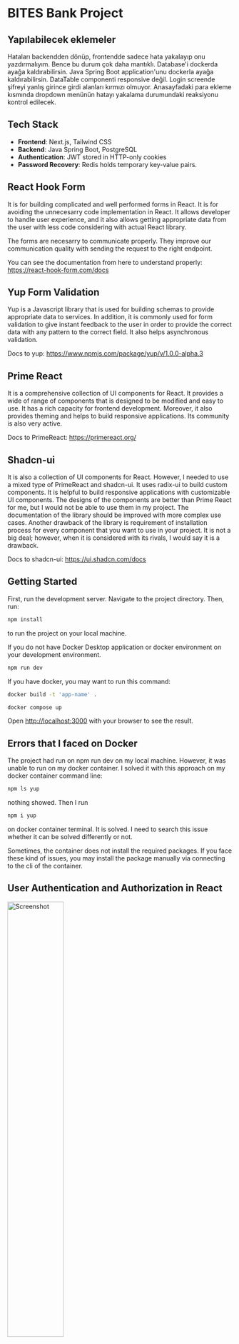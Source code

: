# BITES Bank Project

## Yapılabilecek eklemeler
Hataları backendden dönüp, frontendde sadece hata yakalayıp onu yazdırmalıyım. Bence bu durum çok daha mantıklı.
Database'i dockerda ayağa kaldırabilirsin.
Java Spring Boot application'unu dockerla ayağa kaldırabilirsin.
DataTable componenti responsive değil.
Login screende şifreyi yanlış girince girdi alanları kırmızı olmuyor.
Anasayfadaki para ekleme kısmında dropdown menünün hatayı yakalama durumundaki reaksiyonu kontrol edilecek.

## Tech Stack

- **Frontend**: Next.js, Tailwind CSS
- **Backend**: Java Spring Boot, PostgreSQL
- **Authentication**: JWT stored in HTTP-only cookies
- **Password Recovery**: Redis holds temporary key-value pairs.

## React Hook Form
It is for building complicated and well performed forms in React. It is for avoiding the unnecesarry code implementation in React. It allows developer to handle user experience, and it also allows getting appropriate data from the user with less code considering with actual React library.

The forms are necesarry to communicate properly. They improve our communication quality with sending the request to the right endpoint.

You can see the documentation from here to understand properly: https://react-hook-form.com/docs

## Yup Form Validation
Yup is a Javascript library that is used for building schemas to provide appropriate data to services. In addition, it is commonly used for form validation to give instant feedback to the user in order to provide the correct data with any pattern to the correct field. It also helps asynchronous validation.

Docs to yup: https://www.npmjs.com/package/yup/v/1.0.0-alpha.3


## Prime React
It is a comprehensive collection of UI components for React. It provides a wide of range of components that is designed to be modified and easy to use. It has a rich capacity for frontend development. Moreover, it also provides theming and helps to build responsive applications. Its community is also very active.

Docs to PrimeReact: https://primereact.org/

## Shadcn-ui
It is also a collection of UI components for React. However, I needed to use a mixed type of PrimeReact and shadcn-ui. It uses radix-ui to build custom components. It is helpful to build responsive applications with customizable UI components. 
The designs of the components are better than Prime React for me, but I would not be able to use them in my project. The documentation of the library should be improved with more complex use cases.
Another drawback of the library is requirement of installation process for every component that you want to use in your project. It is not a big deal; however, when it is considered with its rivals, I would say it is a drawback.

Docs to shadcn-ui: https://ui.shadcn.com/docs

## Getting Started

First, run the development server.
Navigate to the project directory.
Then, run:
```bash
npm install
```
to run the project on your local machine.

If you do not have Docker Desktop application or docker environment on your development environment.

```bash
npm run dev
```


If you have docker, you may want to run this command:
```bash
docker build -t 'app-name' .
```

```bash
docker compose up
```

Open [http://localhost:3000](http://localhost:3000) with your browser to see the result.


## Errors that I faced on Docker
The project had run on npm run dev on my local machine. However, it was unable to run on my docker
container. 
I solved it with this approach on my docker container command line:

```bash
npm ls yup
```

nothing showed. Then I run

```bash
npm i yup
```
on docker container terminal. It is solved. I need to search this issue whether it can be solved
differently or not.

Sometimes, the container does not install the required packages. If you face these kind of issues, you may install the package manually via connecting to the cli of the container.

## User Authentication and Authorization in React

<img src="(readme_images/react_auth_diagram.png" width="50%" height="auto" alt="Screenshot">

The diagram simply explains what happened and what to expect from a backend service and a React application. It may also be said as traditional life cycle of a product.

Authentication is important to build a secured application. The security vulnerabilities are the last thing that any developer intents to make hence attackers may reach to data of your user. 

### Server
The server must know who are the users are hence it returns responses to these users' requests. It wants to send the data to authenticated or authorized user hence every data from the database of the server should not send to every user for security purposes.
The server has to authenticate every single request who wants to user, identify user and return the response if it has permission as success otherwise no permission.

### Users
The users should not communicate `directly` with the server.

### React App
It must send requests with respect to the `users' interaction`. It acts like a middle man between users and server.

## Tokens
We've two tokens: access token and refresh token. These tokens can be used either in React application or backend service to give authentication and authorization to the user for sending requests and to identify user.

### Refresh Token
The token is created in authentication process. It should not be shared with anybody and stored in cookies which is HTTP only. This means, this cookie cannot be accessed through `Javascript`. This means, only the server will be able to read and set this cookie. React application or any attacker will not be able to see this cookie. **NEVER GOES TO CLIENT**.

### Access Token
It is generated by refresh token. Then, this token is send to `the React application` as response. After that, the React application is responsible for storing and using this token. The access token will give permission to the user to see the services and send request to the server. Moreover, `it must be passed in every request` hence it identifies the who the user is. As long as we have a valid access token, the user can make specified interactions with the React application, and these interactions creates requests, then the server validates the requests hence it is the token of the user. The expiration dates are implemented to the accesss tokens. The cookies or local storage are not secure. The safest place to put this token to a safe place is memory, that means a state. The handling of expired time of the token is a responsibility of `the React application`. However, I was new for authentication at the beginning of my internship, so I decided to use cookies instead of states. I wanted to learn previous technologies and check if I have enough time, I will try to improve security issues.
The useful video to understand this tokens: https://youtu.be/AcYF18oGn6Y

